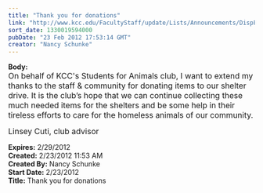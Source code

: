 ```yaml
---
title: "Thank you for donations"
link: "http://www.kcc.edu/FacultyStaff/update/Lists/Announcements/DispForm.aspx?ID=614"
sort_date: 1330019594000
pubDate: "23 Feb 2012 17:53:14 GMT"
creator: "Nancy Schunke"
---
```


<div><b>Body:</b> <div class=ExternalClass8DA2A0D6ACB34E40A53F0CF6E23A1A7B>
<div>
<p style="margin:0in 0in 10pt" class=MsoNormal><span><font size=3>On behalf of KCC's Students for Animals club, I want to extend my thanks to the staff &amp; community for donating items to our shelter drive. It is the club’s hope that we can continue collecting these much needed items for the shelters and be some help in their tireless efforts to care for the homeless animals of our community. </font></span></p>
<p style="margin:0in 0in 10pt" class=MsoNormal><span><font size=3>Linsey Cuti, club advisor</font></span></p></div></div></div>
<div><b>Expires:</b> 2/29/2012</div>
<div><b>Created:</b> 2/23/2012 11:53 AM</div>
<div><b>Created By:</b> Nancy Schunke</div>
<div><b>Start Date:</b> 2/23/2012</div>
<div><b>Title:</b> Thank you for donations</div>
